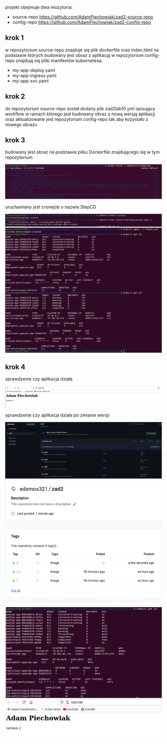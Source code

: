 projekt obejmuje dwa reozytoria:

 - source-repo https://github.com/AdamPiechowiak/zad2-source-repo
 - config-repo https://github.com/AdamPiechowiak/zad2-config-repo

## krok 1  

 w repozytorium source-repo znajduje się plik dockerfile oraz index.html na podstawie których budowany jest obraz z aplikacją
 w repozytorium config-repo znajdują się pliki manifestów kubernetesa:
 
  - my-app-deploy.yaml
  - my-app-ingress.yaml
  - my-app-svc.yaml
  
## krok 2 

do repozytorium source-repo został dodany plik zad2lab10.yml opisujący workflow w ramach którego jest budowany obraz z nową wersją aplikacji oraz aktualizowane jest repozytorium config-repo tak aby kożystało z nowego obrazu 

## krok 3

budowany jest obraz na podstawie pliku Dockerfile znajdującego się w tym repozytorium

![alt text](https://github.com/AdamPiechowiak/fullstack-zad2/blob/main/img/1.png)

uruchamiany jest cronejob o nazwie StepCD

![alt text](https://github.com/AdamPiechowiak/fullstack-zad2/blob/main/img/2.png)
![alt text](https://github.com/AdamPiechowiak/fullstack-zad2/blob/main/img/3.png)

## krok 4

sprawdzenie czy aplikacja działa

![alt text](https://github.com/AdamPiechowiak/fullstack-zad2/blob/main/img/4.png)

sprawdzenie czy aplikacja działa po zmianie wersji

![alt text](https://github.com/AdamPiechowiak/fullstack-zad2/blob/main/img/5.png)
![alt text](https://github.com/AdamPiechowiak/fullstack-zad2/blob/main/img/6.png)
![alt text](https://github.com/AdamPiechowiak/fullstack-zad2/blob/main/img/7.png)
![alt text](https://github.com/AdamPiechowiak/fullstack-zad2/blob/main/img/8.png)
